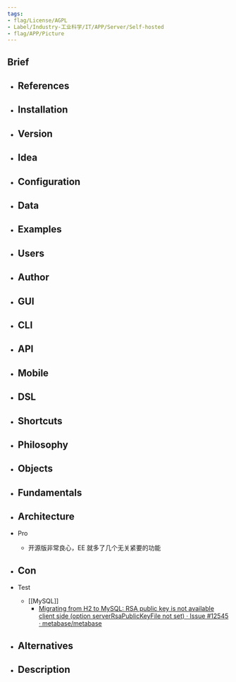 ```yaml
---
tags:
- flag/License/AGPL
- Label/Industry-工业科学/IT/APP/Server/Self-hosted
- flag/APP/Picture
---
```


## Brief

- References
    - 

- Installation
    - 

- Version
    - 

- Idea
    - 

- Configuration
    - 

- Data
    - 

- Examples
    - 

- Users
    - 

- Author
    - 

- GUI
    - 

- CLI
    - 

- API
    - 

- Mobile
    - 

- DSL
    - 

- Shortcuts
    - 

- Philosophy
    - 

- Objects
    - 

- Fundamentals
    - 

- Architecture
    - 

- Pro
    - 开源版非常良心，EE 就多了几个无关紧要的功能

- Con
    - 

- Test
    - [[MySQL]]
        - [Migrating from H2 to MySQL: RSA public key is not available client side (option serverRsaPublicKeyFile not set) · Issue #12545 · metabase/metabase](https://github.com/metabase/metabase/issues/12545)

- Alternatives
    - 

- Description
    - 
